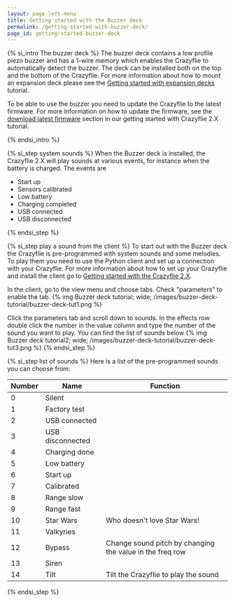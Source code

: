 ```yaml
---
layout: page-left-menu
title: Getting started with the Buzzer deck 
permalink: /getting-started-with-buzzer-deck/
page_id: getting-started-buzzer-deck
---
```


{% si_intro The buzzer deck %}
The buzzer deck contains a low profile piezo buzzer and has a 1-wire memory which enables the Crazyflie to automatically detect the buzzer.
The deck can be installed both on the top and the bottom of the Crazyflie. For more information about how to mount an expansion deck please see the [Getting started with expansion decks](/getting-started-with-expansion-decks/) tutorial.

To be able to use the buzzer you need to update the Crazyflie to the latest firmware. For more information on how to update the firmware, see the [download latest firmware](/getting-started-with-the-crazyflie-2-0/#latest-fw) section in our getting started with Crazyflie 2.X tutorial. 
  
{% endsi_intro %}

{% si_step system sounds %}
When the Buzzer deck is installed, the Crazyflie 2.X will play sounds at various events, for instance when the battery is charged. The events are

* Start up
* Sensors calibrated
* Low battery
* Charging completed
* USB connected
* USB disconnected

{% endsi_step %}


{% si_step play a sound from the client %}
To start out with the Buzzer deck the Crazyflie is pre-programmed with system sounds and some melodies.
To play them you need to use the Python client and set up a connection with your Crazyflie.
For more information about how to set up your Crazyflie and install the client go to [Getting started with the Crazyflie 2.X](/getting-started-with-the-crazyflie-2-0/).

In the client, go to the view menu and choose tabs. Check "parameters" to enable the tab.
{% img Buzzer deck tutorial; wide; /images/buzzer-deck-tutorial/buzzer-deck-tut1.png %}

Click the parameters tab and scroll down to sounds. 
In the effects row double click the number in the value column and type the number of the sound you want to play.
You can find the list of sounds below
{% img Buzzer deck tutorial2; wide; /images/buzzer-deck-tutorial/buzzer-deck-tut3.png %}
{% endsi_step %}

{% si_step list of sounds %}
Here is a list of the pre-programmed sounds you can choose from:


|Number|Name            |Function                                                |
|------|----------------|--------------------------------------------------------|
|0     |Silent          |                                                        |
|1     |Factory test    |                                                        |
|2     |USB connected   |                                                        |
|3     |USB disconnected|                                                        |
|4     |Charging done   |                                                        |
|5     |Low battery     |                                                        |
|6     |Start up        |                                                        |
|7     |Calibrated      |                                                        |
|8     |Range slow      |                                                        |
|9     |Range fast      |                                                        |
|10    |Star Wars       |Who doesn't love Star Wars!                             |
|11    |Valkyries       |                                                        |
|12    |Bypass          |Change sound pitch by changing the value in the freq row|
|13    |Siren           |                                                        |
|14    |Tilt            |Tilt the Crazyflie to play the sound                    |

{% endsi_step %}
